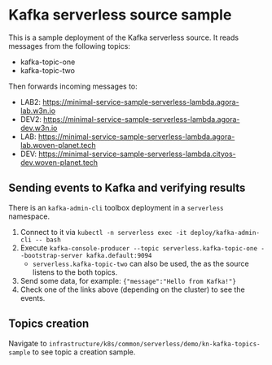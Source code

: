 # Kafka serverless source sample

This is a sample deployment of the Kafka serverless source. It reads messages from the following topics:
- kafka-topic-one
- kafka-topic-two

Then forwards incoming messages to:

- LAB2: https://minimal-service-sample-serverless-lambda.agora-lab.w3n.io
- DEV2: https://minimal-service-sample-serverless-lambda.agora-dev.w3n.io
- LAB: https://minimal-service-sample-serverless-lambda.agora-lab.woven-planet.tech
- DEV: https://minimal-service-sample-serverless-lambda.cityos-dev.woven-planet.tech

## Sending events to Kafka and verifying results

There is an `kafka-admin-cli` toolbox deployment in a `serverless` namespace.

1. Connect to it via `kubectl -n serverless exec -it deploy/kafka-admin-cli -- bash`
2. Execute `kafka-console-producer --topic serverless.kafka-topic-one --bootstrap-server kafka.default:9094`
    - `serverless.kafka-topic-two` can also be used, the as the source listens to the both topics.
3. Send some data, for example: `{"message":"Hello from Kafka!"}`
4. Check one of the links above (depending on the cluster) to see the events.

## Topics creation

Navigate to `infrastructure/k8s/common/serverless/demo/kn-kafka-topics-sample` to see topic a creation sample.
